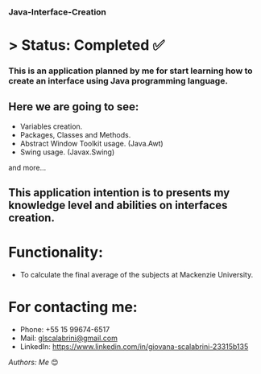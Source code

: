 ### <hl>Java-Interface-Creation</hl>

# > Status: Completed ✅

### This is an application planned by me for start learning how to create an interface using Java programming language.

## Here we are going to see:

+ Variables creation.
+ Packages, Classes and Methods.
+ Abstract Window Toolkit usage. (Java.Awt) 
+ Swing usage. (Javax.Swing)

and more...

## This application intention is to presents my knowledge level and abilities on interfaces creation.

# Functionality:

+ To calculate the final average of the subjects at Mackenzie University.

# For contacting me:

+ Phone: +55 15 99674-6517
+ Mail: glscalabrini@gmail.com
+ LinkedIn: https://www.linkedin.com/in/giovana-scalabrini-23315b135

*_Authors:_* _Me_ 😊
